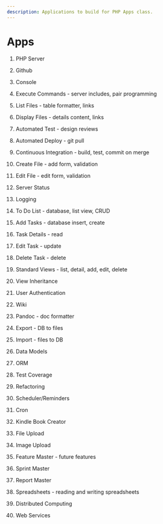 ```yaml
---
description: Applications to build for PHP Apps class.
---
```


# Apps

1. PHP Server
2. Github
3. Console
4. Execute Commands - server includes, pair programming

1. List Files - table formatter, links

1. Display Files - details content, links

1. Automated Test - design reviews

1. Automated Deploy - git pull

1. Continuous Integration - build, test, commit on merge

1. Create File - add form, validation

1. Edit File - edit form, validation

1. Server Status

1. Logging

1. To Do List - database, list view, CRUD

1. Add Tasks - database insert, create

1. Task Details - read

1. Edit Task - update

1. Delete Task - delete

1. Standard Views - list, detail, add, edit, delete 

1. View Inheritance

1. User Authentication

1. Wiki

1. Pandoc - doc formatter

1. Export - DB to files

1. Import - files to DB

1. Data Models

1. ORM

1. Test Coverage

1. Refactoring

1. Scheduler/Reminders

1. Cron

1. Kindle Book Creator

1. File Upload

1. Image Upload

1. Feature Master - future features 

1. Sprint Master

1. Report Master

1. Spreadsheets - reading and writing spreadsheets

1. Distributed Computing

1. Web Services







